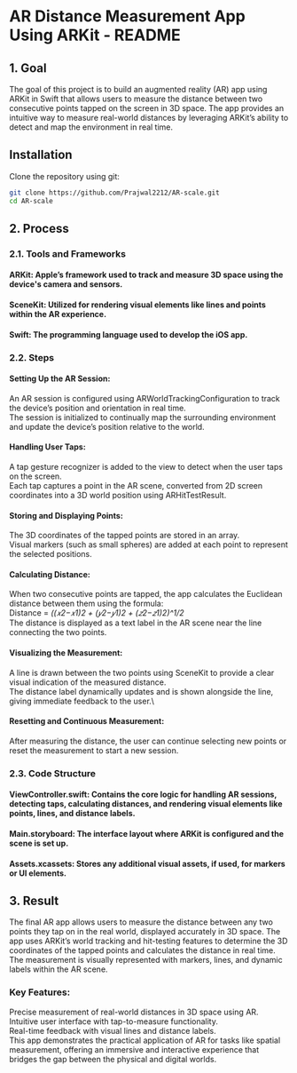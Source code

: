 # AR Distance Measurement App Using ARKit - README
## 1. Goal
The goal of this project is to build an augmented reality (AR) app using ARKit in Swift that allows users to measure the distance between two consecutive points tapped on the screen in 3D space. The app provides an intuitive way to measure real-world distances by leveraging ARKit’s ability to detect and map the environment in real time.

## Installation
Clone the repository using git:
```bash
git clone https://github.com/Prajwal2212/AR-scale.git
cd AR-scale
```

## 2. Process
### 2.1. Tools and Frameworks
#### ARKit: Apple’s framework used to track and measure 3D space using the device's camera and sensors.
#### SceneKit: Utilized for rendering visual elements like lines and points within the AR experience.
#### Swift: The programming language used to develop the iOS app.
### 2.2. Steps
#### Setting Up the AR Session:

An AR session is configured using ARWorldTrackingConfiguration to track the device’s position and orientation in real time.\
The session is initialized to continually map the surrounding environment and update the device’s position relative to the world.
#### Handling User Taps:

A tap gesture recognizer is added to the view to detect when the user taps on the screen.\
Each tap captures a point in the AR scene, converted from 2D screen coordinates into a 3D world position using ARHitTestResult.
#### Storing and Displaying Points:

The 3D coordinates of the tapped points are stored in an array.\
Visual markers (such as small spheres) are added at each point to represent the selected positions.
#### Calculating Distance:

When two consecutive points are tapped, the app calculates the Euclidean distance between them using the formula:\
Distance = *((𝑥2−𝑥1)2 + (𝑦2−𝑦1)2 + (𝑧2−𝑧1)2)^1/2*\
The distance is displayed as a text label in the AR scene near the line connecting the two points.
#### Visualizing the Measurement:

A line is drawn between the two points using SceneKit to provide a clear visual indication of the measured distance.\
The distance label dynamically updates and is shown alongside the line, giving immediate feedback to the user.\
#### Resetting and Continuous Measurement:

After measuring the distance, the user can continue selecting new points or reset the measurement to start a new session.
### 2.3. Code Structure
#### ViewController.swift: Contains the core logic for handling AR sessions, detecting taps, calculating distances, and rendering visual elements like points, lines, and distance labels.
#### Main.storyboard: The interface layout where ARKit is configured and the scene is set up.
#### Assets.xcassets: Stores any additional visual assets, if used, for markers or UI elements.
## 3. Result
The final AR app allows users to measure the distance between any two points they tap on in the real world, displayed accurately in 3D space. The app uses ARKit’s world tracking and hit-testing features to determine the 3D coordinates of the tapped points and calculates the distance in real time. The measurement is visually represented with markers, lines, and dynamic labels within the AR scene.

### Key Features:
Precise measurement of real-world distances in 3D space using AR.\
Intuitive user interface with tap-to-measure functionality.\
Real-time feedback with visual lines and distance labels.\
This app demonstrates the practical application of AR for tasks like spatial measurement, offering an immersive and interactive experience that bridges the gap between the physical and digital worlds.
